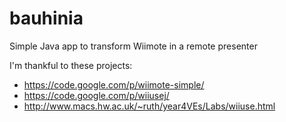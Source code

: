 # bauhinia
Simple Java app to transform Wiimote in a remote presenter

I'm thankful to these projects:
- https://code.google.com/p/wiimote-simple/
- https://code.google.com/p/wiiusej/
- http://www.macs.hw.ac.uk/~ruth/year4VEs/Labs/wiiuse.html
